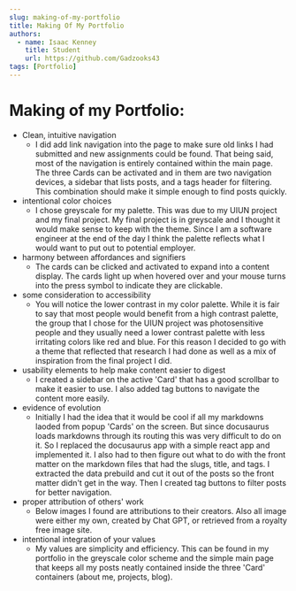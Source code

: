 ```yaml
---
slug: making-of-my-portfolio
title: Making Of My Portfolio
authors:
  - name: Isaac Kenney
    title: Student
    url: https://github.com/Gadzooks43
tags: [Portfolio]
---
```

# Making of my Portfolio:

- Clean, intuitive navigation
    - I did add link navigation into the page to make sure old links I had submitted and new assignments could be found. That being said, most of the navigation is entirely contained within the main page. The three Cards can be activated and in them are two navigation devices, a sidebar that lists posts, and a tags header for filtering. This combination should make it simple enough to find posts quickly.
- intentional color choices
    - I chose greyscale for my palette. This was due to my UIUN project and my final project. My final project is in greyscale and I thought it would make sense to keep with the theme. Since I am a software engineer at the end of the day I think the palette reflects what I would want to put out to potential employer.
- harmony between affordances and signifiers
    - The cards can be clicked and activated to expand into a content display. The cards light up when hovered over and your mouse turns into the press symbol to indicate they are clickable. 
- some consideration to accessibility
    - You will notice the lower contrast in my color palette. While it is fair to say that most people would benefit from a high contrast palette, the group that I chose for the UIUN project was photosensitive people and they usually need a lower contrast palette with less irritating colors like red and blue. For this reason I decided to go with a theme that reflected that research I had done as well as a mix of inspiration from the final project I did.
- usability elements to help make content easier to digest
    - I created a sidebar on the active 'Card' that has a good scrollbar to make it easier to use. I also added tag buttons to navigate the content more easily.
- evidence of evolution
    - Initially I had the idea that it would be cool if all my markdowns laoded from popup 'Cards' on the screen. But since docusaurus loads markdowns through its routing this was very difficult to do on it. So I replaced the docusaurus app with a simple react app and implemented it. I also had to then figure out what to do with the front matter on the markdown files that had the slugs, title, and tags. I extracted the data prebuild and cut it out of the posts so the front matter didn't get in the way. Then I created tag buttons to filter posts for better navigation. 
- proper attribution of others' work
    - Below images I found are attributions to their creators. Also all image were either my own, created by Chat GPT, or retrieved from a royalty free image site.
- intentional integration of your values
    - My values are simplicity and efficiency. This can be found in my portfolio in the greyscale color scheme and the simple main page that keeps all my posts neatly contained inside the three 'Card' containers (about me, projects, blog).